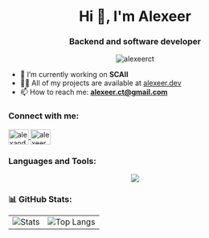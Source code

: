 <h1 align="center">Hi 👋, I'm Alexeer</h1>
<h3 align="center">Backend and software developer</h3>

<p align="center">
  <img src="https://komarev.com/ghpvc/?username=alexeerct&label=Profile%20views&color=0e75b6&style=flat" alt="alexeerct" />
</p>

- 🔭 I’m currently working on **SCAII**  
- 👨‍💻 All of my projects are available at [alexeer.dev](https://alexeer.dev)  
- 📫 How to reach me: **alexeer.ct@gmail.com**

<h3 align="left">Connect with me:</h3>
<p align="left">
  <a href="https://linkedin.com/in/alexander cazares" target="blank">
    <img align="center" src="https://raw.githubusercontent.com/rahuldkjain/github-profile-readme-generator/master/src/images/icons/Social/linked-in-alt.svg" alt="alexander cazares" height="30" width="40" />
  </a>
  <a href="https://fb.com/alexeerct" target="blank">
    <img align="center" src="https://raw.githubusercontent.com/rahuldkjain/github-profile-readme-generator/master/src/images/icons/Social/facebook.svg" alt="alexeerct" height="30" width="40" />
  </a>
</p>

<h3 align="left">Languages and Tools:</h3>

<p align="center">
  <a href="https://skillicons.dev">
    <img src="https://skillicons.dev/icons?i=dart,express,docker,js,nodejs,py,flutter,react" />
  </a>
</p>  


<h3 align="left">📊 GitHub Stats:</h3>

<table>
  <tr>
    <td>
       <img src="https://github-readme-stats-rosy-seven-62.vercel.app/api?username=alexeerct&show_icons=true&locale=en&theme=tokyonight&show=prs_merged_percentage" alt="Stats"/> 
    </td>
    <td>
      <img src="https://github-readme-stats-rosy-seven-62.vercel.app/api/top-langs?username=alexeerct&show_icons=true&locale=en&layout=compact&theme=tokyonight" alt="Top Langs"/>      
    </td>
  </tr>
</table>
